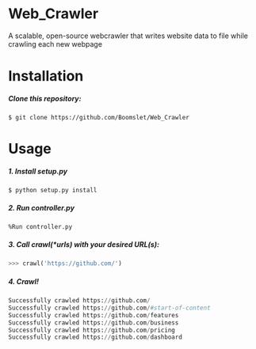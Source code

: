 # Web_Crawler
A scalable, open-source webcrawler that writes website data to file while crawling each new webpage

# Installation
##### Clone this repository:
```
$ git clone https://github.com/Boomslet/Web_Crawler
```

# Usage
##### 1. Install setup.py
```
$ python setup.py install
```
##### 2. Run controller.py
```
%Run controller.py
```

##### 3. Call crawl(*urls) with your desired URL(s):
```Python
>>> crawl('https://github.com/')
```

##### 4. Crawl!
```Python
Successfully crawled https://github.com/
Successfully crawled https://github.com/#start-of-content
Successfully crawled https://github.com/features
Successfully crawled https://github.com/business
Successfully crawled https://github.com/pricing
Successfully crawled https://github.com/dashboard
``` 
